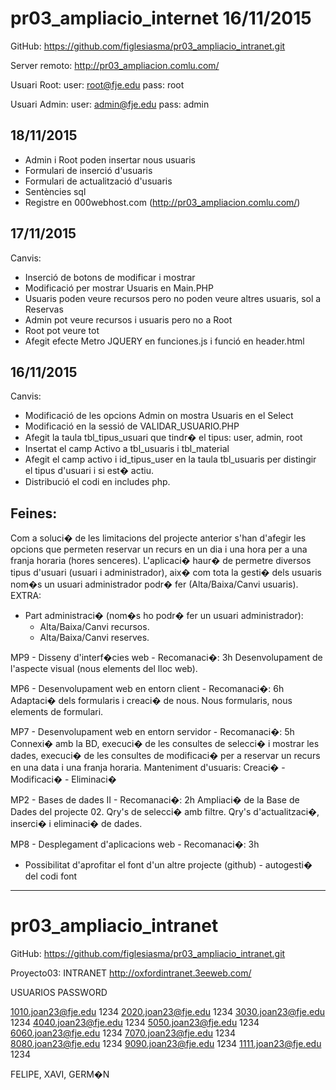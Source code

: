 # pr03_ampliacio_internet 16/11/2015
GitHub: https://github.com/figlesiasma/pr03_ampliacio_intranet.git

Server remoto: http://pr03_ampliacion.comlu.com/

Usuari Root:
  user: root@fje.edu
  pass: root

Usuari Admin:
  user: admin@fje.edu
  pass: admin

18/11/2015
----------
* Admin i Root poden insertar nous usuaris
* Formulari de inserció d'usuaris
* Formulari de actualització d'usuaris
* Sentències sql
* Registre en 000webhost.com (http://pr03_ampliacion.comlu.com/)


17/11/2015
----------
Canvis:
* Inserció de botons de modificar i mostrar
* Modificació per mostrar Usuaris en Main.PHP
* Usuaris poden veure recursos pero no poden veure altres usuaris, sol a Reservas
* Admin pot veure recursos i usuaris pero no a Root
* Root pot veure tot
* Afegit efecte Metro JQUERY en funciones.js i funció en header.html


16/11/2015
----------
Canvis:
* Modificació de les opcions Admin on mostra Usuaris en el Select
* Modificació en la sessió de VALIDAR_USUARIO.PHP
* Afegit la taula tbl_tipus_usuari que tindr� el tipus: user, admin, root
* Insertat el camp Activo a tbl_usuaris i tbl_material
* Afegit el camp activo i id_tipus_user en la taula tbl_usuaris per distingir el tipus d'usuari i si est� actiu.
* Distribució el codi en includes php.

Feines:
-------
Com a soluci� de les limitacions del projecte anterior s'han d'afegir les opcions que permeten
reservar un recurs en un dia i una hora per a una franja horaria (hores senceres).
L'aplicaci� haur� de permetre diversos tipus d'usuari (usuari i administrador),
aix� com tota la gesti� dels usuaris nom�s un usuari administrador podr� fer (Alta/Baixa/Canvi usuaris).
EXTRA:
- Part administraci� (nom�s ho podr� fer un usuari administrador):
  - Alta/Baixa/Canvi recursos.
  - Alta/Baixa/Canvi reserves.								

MP9 - Disseny d'interf�cies web - Recomanaci�:	3h
Desenvolupament de l'aspecte visual (nous elements del lloc web).

MP6 - Desenvolupament web en entorn client - Recomanaci�:	6h
Adaptaci� dels formularis i creaci� de nous.
Nous formularis, nous elements de formulari.								

MP7 - Desenvolupament web en entorn servidor - Recomanaci�:	5h
Connexi� amb la BD, execuci� de les consultes de selecci� i mostrar les dades,
execuci� de les consultes de modificaci� per a reservar un recurs en una data i una franja horaria.
Manteniment d'usuaris: Creaci� - Modificaci� - Eliminaci�								

MP2 - Bases de dades II - Recomanaci�:	2h
Ampliaci� de la Base de Dades del projecte 02.
Qry's de selecci� amb filtre.
Qry's d'actualitzaci�, inserci� i eliminaci� de dades.								

MP8 - Desplegament d'aplicacions web - Recomanaci�:	3h
- Possibilitat d'aprofitar el font d'un altre projecte (github) - autogesti� del codi font								

*****************************************************************************************************************************

# pr03_ampliacio_intranet

GitHub: https://github.com/figlesiasma/pr03_ampliacio_intranet.git

Proyecto03: INTRANET http://oxfordintranet.3eeweb.com/

USUARIOS		PASSWORD

1010.joan23@fje.edu	1234
2020.joan23@fje.edu	1234
3030.joan23@fje.edu	1234
4040.joan23@fje.edu	1234
5050.joan23@fje.edu	1234
6060.joan23@fje.edu	1234
7070.joan23@fje.edu	1234
8080.joan23@fje.edu	1234
9090.joan23@fje.edu	1234
1111.joan23@fje.edu	1234


FELIPE, XAVI, GERM�N
